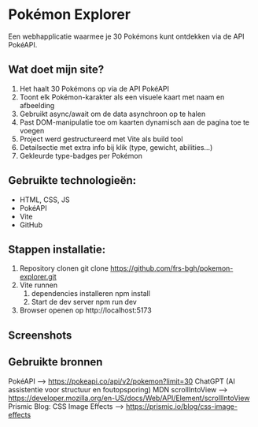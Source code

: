 # Pokémon Explorer
Een webhapplicatie waarmee je 30 Pokémons kunt ontdekken via de API PokéAPI.

## Wat doet mijn site? 

1) Het haalt 30 Pokémons op via de API PokéAPI
2) Toont elk Pokémon-karakter als een visuele kaart met naam en afbeelding
3) Gebruikt async/await om de data asynchroon op te halen
4) Past DOM-manipulatie toe om kaarten dynamisch aan de pagina toe te voegen
5) Project werd gestructureerd met Vite als build tool 
6) Detailsectie met extra info bij klik (type, gewicht, abilities…)
7) Gekleurde type-badges per Pokémon


## Gebruikte technologieën:

- HTML, CSS, JS
- PokéAPI
- Vite
- GitHub

## Stappen installatie:

1) Repository clonen 
    git clone https://github.com/frs-bgh/pokemon-explorer.git 
2) Vite runnen 
    1. dependencies installeren 
        npm install 
    2. Start de dev server
        npm run dev 
3) Browser openen op http://localhost:5173 

## Screenshots


## Gebruikte bronnen 
PokéAPI --> https://pokeapi.co/api/v2/pokemon?limit=30
ChatGPT (AI assistentie voor structuur en foutopsporing)
MDN scrollIntoView --> https://developer.mozilla.org/en-US/docs/Web/API/Element/scrollIntoView
Prismic Blog: CSS Image Effects --> https://prismic.io/blog/css-image-effects
